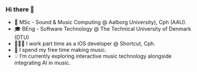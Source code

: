 ### Hi there 👋
- 📖 MSc - Sound & Music Computing @ Aalborg University), Cph (AAU).
- 🎓 BEng - Software Technology @ The Technical University of Denmark (DTU)
- 👨🏼‍💻 I work part time as a iOS developer @ Shortcut, Cph.
- 🎵 I spend my free time making music.
- 💡 I’m currently exploring interactive music technology alongside integrating AI in music.
<!--
**ThaDuyx/thaduyx** is a ✨ _special_ ✨ repository because its `README.md` (this file) appears on your GitHub profile.

Here are some ideas to get you started:

- 🔭 I’m currently working on ...
- 🌱 I’m currently learning ...
- 👯 I’m looking to collaborate on ...
- 🤔 I’m looking for help with ...
- 💬 Ask me about ...
- 📫 How to reach me: ...
- 😄 Pronouns: ...
- ⚡ Fun fact: ...
-->
